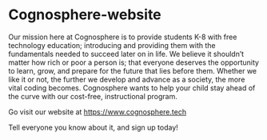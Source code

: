 # Cognosphere-website
Our mission here at Cognosphere is to provide students K-8 with free technology education; introducing and providing them with the fundamentals needed to succeed later on in life. We believe it shouldn’t matter how rich or poor a person is; that everyone deserves the opportunity to learn, grow, and prepare for the future that lies before them. Whether we like it or not, the further we develop and advance as a society, the more vital coding becomes. Cognosphere wants to help your child stay ahead of the curve with our cost-free, instructional program.



Go visit our website at  https://www.cognosphere.tech

Tell everyone you know about it, and sign up today!
